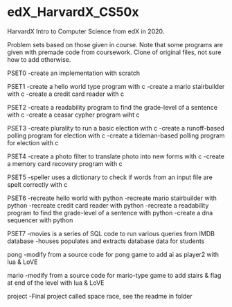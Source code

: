 # edX_HarvardX_CS50x
HarvardX Intro to Computer Science from edX in 2020.

Problem sets based on those given in course. Note that some programs are given with premade code from coursework.
Clone of original files, not sure how to add otherwise.

PSET0
-create an implementation with scratch

PSET1
-create a hello world type program with c
-create a mario stairbuilder with c
-create a credit card reader with c

PSET2
-create a readability program to find the grade-level of a sentence with c
-create a ceasar cypher program wiht c

PSET3
-create plurality to run a basic election with c
-create a runoff-based polling program for election with c
-create a tideman-based polling program for election with c

PSET4
-create a photo filter to translate photo into new forms with c
-create a memory card recovery program with c

PSET5
-speller uses a dictionary to check if words from an input file are spelt correctly with c

PSET6
-recreate hello world with python
-recreate mario stairbuilder with python
-recreate credit card reader with python
-recreate a readability program to find the grade-level of a sentence with python
-create a dna sequencer with python

PSET7
-movies is a series of SQL code to run various queries from IMDB database
-houses populates and extracts database data for students

pong
-modify from a source code for pong game to add ai as player2 with lua & LoVE

mario
-modify from a source code for mario-type game to add stairs & flag at end of the level with lua & LoVE

project
-Final project called space race, see the readme in folder
